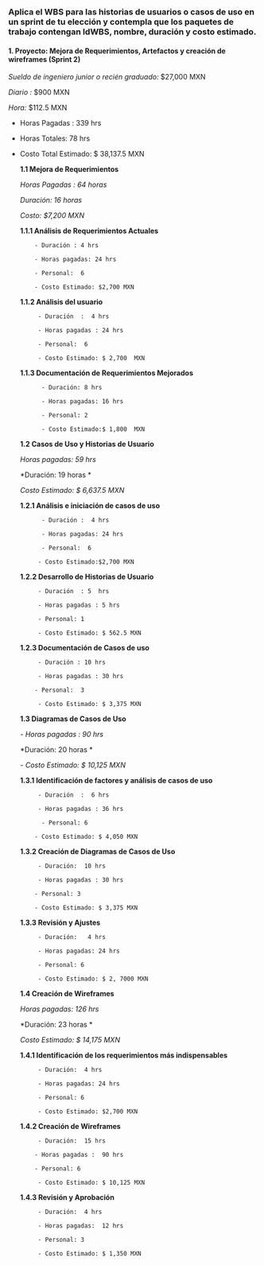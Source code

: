 ### Aplica el WBS para las historias de usuarios o casos de uso en un sprint de tu elección y contempla que los paquetes de trabajo contengan IdWBS, nombre, duración y costo estimado. 
  
   #### 1. Proyecto: Mejora de Requerimientos, Artefactos y creación de wireframes (Sprint 2) 
   
*Sueldo de ingeniero junior o recién graduado:* $27,000 MXN 

*Diario :* $900 MXN

*Hora:* $112.5 MXN 

 - Horas Pagadas :  339 hrs

- Horas Totales: 78 hrs
     
- Costo Total Estimado:  $ 38,137.5 MXN
  
  **1.1 Mejora de Requerimientos**
  
  *Horas Pagadas :  64 horas*

  *Duración: 16 horas* 
  
  *Costo: $7,200 MXN*

  **1.1.1 Análisis de Requerimientos Actuales**

          - Duración : 4 hrs

          - Horas pagadas: 24 hrs

          - Personal:  6

          - Costo Estimado: $2,700 MXN
      
  **1.1.2 Análisis del usuario**
  
           - Duración  :  4 hrs

           - Horas pagadas : 24 hrs 

           - Personal:  6        

           - Costo Estimado: $ 2,700  MXN
  
  **1.1.3 Documentación de Requerimientos Mejorados**
  
            - Duración: 8 hrs

            - Horas pagadas: 16 hrs
           
            - Personal: 2

            - Costo Estimado:$ 1,800  MXN
           
   **1.2 Casos de Uso y Historias de Usuario**
  
  *Horas pagadas:  59 hrs*

  *Duración: 19 horas *
  
  *Costo Estimado: $ 6,637.5 MXN*
  
  **1.2.1 Análisis e iniciación de casos de uso**
  
            - Duración :  4 hrs

            - Horas pagadas: 24 hrs

            - Personal:  6
  
           - Costo Estimado:$2,700 MXN
  
  **1.2.2 Desarrollo de Historias de Usuario**
  
           - Duración  : 5  hrs
    
           - Horas pagadas : 5 hrs
  
           - Personal: 1
  
           - Costo Estimado: $ 562.5 MXN
  
  **1.2.3 Documentación de Casos de uso**
  
           - Duración : 10 hrs
   
           - Horas pagadas : 30 hrs
  
          - Personal:  3
  
           - Costo Estimado: $ 3,375 MXN
           
   **1.3 Diagramas de Casos de Uso**
  
   *- Horas pagadas : 90 hrs*

  *Duración: 20 horas *
  
  *- Costo Estimado: $ 10,125 MXN*
  
  **1.3.1 Identificación de factores y análisis de casos de uso**
  
           - Duración  :  6 hrs

           - Horas pagadas : 36 hrs

            - Personal: 6 

          - Costo Estimado: $ 4,050 MXN
      
  **1.3.2 Creación de Diagramas de Casos de Uso**
  
           - Duración:  10 hrs

           - Horas pagadas : 30 hrs
  
          - Personal: 3
  
          - Costo Estimado: $ 3,375 MXN
  
  **1.3.3 Revisión y Ajustes**
  
           - Duración:   4 hrs

           - Horas pagadas: 24 hrs
  
           - Personal: 6
  
           - Costo Estimado: $ 2, 7000 MXN
           
   **1.4 Creación de Wireframes**
  
  *Horas pagadas: 126 hrs*

  *Duración: 23 horas * 
  
   *Costo Estimado: $ 14,175  MXN*
  
   **1.4.1 Identificación de los requerimientos más indispensables**
  
           - Duración:  4 hrs
   
           - Horas pagadas: 24 hrs
  
           - Personal: 6
  
           - Costo Estimado: $2,700 MXN
  
   **1.4.2 Creación de Wireframes**
  
           - Duración:  15 hrs

          - Horas pagadas :  90 hrs
  
          - Personal: 6
  
           - Costo Estimado: $ 10,125 MXN
  
   **1.4.3 Revisión y Aprobación**
  
           - Duración:  4 hrs

           - Horas pagadas:  12 hrs
  
           - Personal: 3
  
           - Costo Estimado: $ 1,350 MXN
